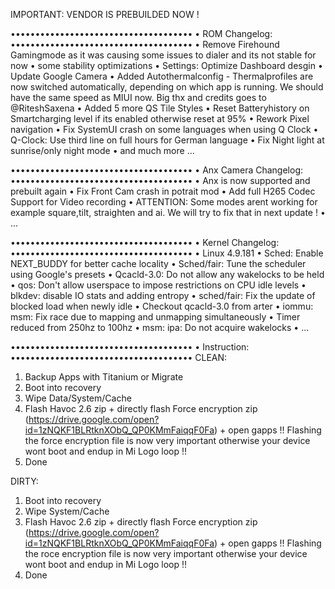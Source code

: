 
IMPORTANT: VENDOR IS PREBUILDED NOW !

•••••••••••••••••••••••••••••••••••••
• ROM Changelog:
•••••••••••••••••••••••••••••••••••••
• Remove Firehound Gamingmode as it was causing some issues to dialer and its not stable for now
• some stability optimizations
• Settings: Optimize Dashboard desgin
• Update Google Camera
• Added Autothermalconfig - Thermalprofiles are now switched automatically, depending on which app is running. We should have the same speed as MIUI now. Big thx and credits goes to @RiteshSaxena
• Added 5 more QS Tile Styles
• Reset Batteryhistory on Smartcharging level if its enabled otherwise reset at 95%
• Rework Pixel navigation
• Fix SystemUI crash on some languages when using Q Clock
• Q-Clock: Use third line on full hours for German language
• Fix Night light at sunrise/only night mode
• and much more ...
 
•••••••••••••••••••••••••••••••••••••
• Anx Camera Changelog:
•••••••••••••••••••••••••••••••••••••
• Anx is now supported and prebuilt again
• Fix Front Cam crash in potrait mod
• Add full H265 Codec Support for Video recording 
• ATTENTION: Some modes arent working for example square,tilt, straighten and ai. We will try to fix that in next update !
• ...

•••••••••••••••••••••••••••••••••••••
• Kernel Changelog:
•••••••••••••••••••••••••••••••••••••
• Linux 4.9.181
• Sched: Enable NEXT_BUDDY for better cache locality
• Sched/fair: Tune the scheduler using Google's presets
• Qcacld-3.0: Do not allow any wakelocks to be held
• qos: Don't allow userspace to impose restrictions on CPU idle levels
• blkdev: disable IO stats and adding entropy
• sched/fair: Fix the update of blocked load when newly idle
• Checkout qcacld-3.0 from arter
• iommu: msm: Fix race due to mapping and unmapping simultaneously
• Timer reduced from 250hz to 100hz
• msm: ipa: Do not acquire wakelocks
• ...

•••••••••••••••••••••••••••••••••••••
• Instruction:
•••••••••••••••••••••••••••••••••••••
CLEAN:

1. Backup Apps with Titanium or Migrate
2. Boot into recovery 
3. Wipe Data/System/Cache
4. Flash Havoc 2.6 zip + directly flash Force encryption zip (https://drive.google.com/open?id=1zNQKF1BLRtknXObQ_QP0KMmFaiqqF0Fa)  + open gapps !! 
   Flashing the force encryption file is now very important otherwise your device wont boot and endup in Mi Logo loop !!
5. Done

DIRTY:

1. Boot into recovery 
2. Wipe System/Cache
3. Flash Havoc 2.6 zip + directly flash Force encryption zip (https://drive.google.com/open?id=1zNQKF1BLRtknXObQ_QP0KMmFaiqqF0Fa) + open gapps !! 
   Flashing the roce encryption file is now very important otherwise your device wont boot and endup in Mi Logo loop !!
4. Done

